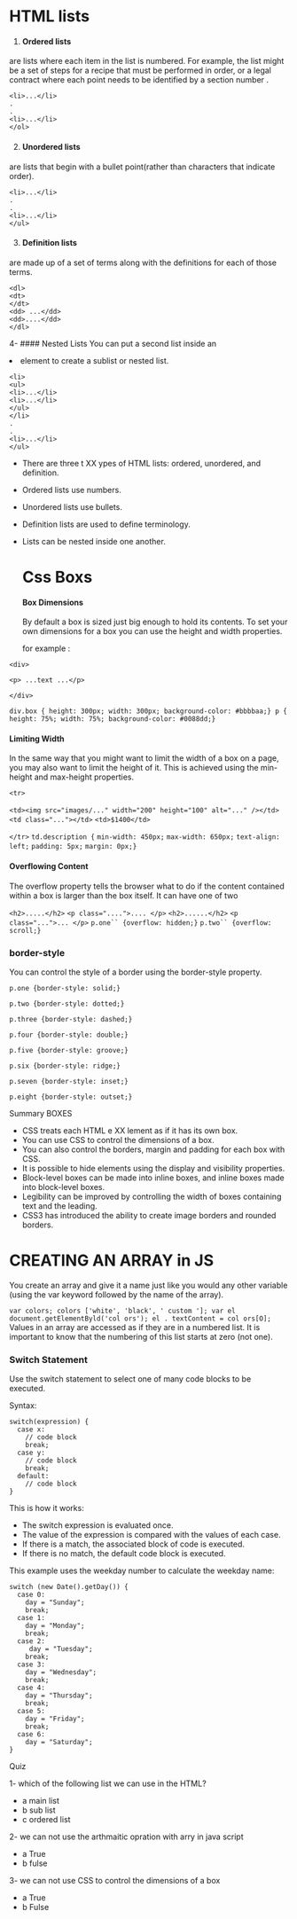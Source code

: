 # HTML lists

1. #### Ordered lists 
are lists where each item in the list is numbered. For example, the list might be a set of steps for a recipe that must be performed in order, or a legal contract
where each point needs to be identified by a section number .

``` <ol>
<li>...</li>
.
.
<li>...</li>
</ol>
```

2. #### Unordered lists
 
 are lists that begin with a bullet point(rather than characters that indicate order).
 ``` <ul>
<li>...</li>
.
.
<li>...</li>
</ul>
```
 
3. ####  Definition lists 
are made up of a set of terms along with the definitions for each of those terms.

```
<dl>
<dt>
</dt>
<dd> ...</dd>
<dd>....</dd>
</dl>
```
4- #### Nested Lists
You can put a second list inside an <li> element to create a sublist or nested list.
 ``` <ul>
<li>
<ul>
<li>...</li>
<li>...</li>
</ul>
</li>
.
.
<li>...</li>
</ul>
```
  
- There are three t XX ypes of HTML lists: ordered, unordered, and definition.
-  Ordered lists use numbers.
- Unordered lists use bullets.
- Definition lists are used to define terminology.
- Lists can be nested inside one another.
  
  # Css Boxs
  
  #### Box Dimensions 
  
  By default a box is sized just big enough to hold its contents. To set your own dimensions for a box you can use the height and width properties.
  
  for example :

`<div>`
  
`<p> ...text ...</p>`

`</div>`

`div.box {
height: 300px;
width: 300px;
background-color: #bbbbaa;}
p {
height: 75%;
width: 75%;
background-color: #0088dd;}
`
  
 #### Limiting Width
 In the same way that you might want to limit the width of a box on a page, you may also want to limit the height of it. This is achieved using the min-height
and max-height properties.

 
 `<tr>`
 
`<td><img src="images/..." width="200"
height="100" alt="..." /></td>`
` <td class="..."></td>`
`<td>$1400</td>`

`</tr>`
`td.description {`
`min-width: 450px;`
`max-width: 650px;`
`text-align: left;`
`padding: 5px;`
`margin: 0px;}`



#### Overflowing Content
The overflow property tells the browser what to do if the content contained within a box is larger than the box itself. It can have one of two

` <h2>.....</h2> `
` <p class="....">.... </p> `
` <h2>......</h2> `
` <p class="...">... </p> `
` p.one`` {overflow: hidden;} `
` p.two`` {overflow: scroll;} `

### border-style
You can control the style of a border using the border-style property.

`p.one {border-style: solid;}`

`p.two {border-style: dotted;}`

`p.three {border-style: dashed;}`

`p.four {border-style: double;}`

`p.five {border-style: groove;}`

`p.six {border-style: ridge;}`

`p.seven {border-style: inset;}`

`p.eight {border-style: outset;}
`

[](https://github.com/MURADALSHORMAN/reading-notes/blob/main/class02/broderstyle.JPG)

Summary BOXES
- CSS treats each HTML e XX lement as if it has its own box.
- You can use CSS to control the dimensions of a box.
- You can also control the borders, margin and padding for each box with CSS.
- It is possible to hide elements using the display and visibility properties.
- Block-level boxes can be made into inline boxes, and inline boxes made into block-level boxes.
- Legibility can be improved by controlling the width of boxes containing text and the leading.
- CSS3 has introduced the ability to create image borders and rounded borders.

# CREATING AN ARRAY in JS

You create an array and give it a name just like you would any other variable (using the var keyword followed by the name of the array).
 
 `
 var colors;
colors ['white', 'black', ' custom '];
var el document.getElementByld('col ors');
el . textContent = col ors[O];
`
Values in an array are accessed as if they are in a numbered list. It is important to know that the numbering of this list starts at zero (not one).


### Switch Statement
Use the switch statement to select one of many code blocks to be executed.

Syntax:
```
switch(expression) {
  case x:
    // code block
    break;
  case y:
    // code block
    break;
  default:
    // code block
}
```
This is how it works:

* The switch expression is evaluated once.
* The value of the expression is compared with the values of each case.
* If there is a match, the associated block of code is executed.
* If there is no match, the default code block is executed.

This example uses the weekday number to calculate the weekday name:
```
switch (new Date().getDay()) {
  case 0:
    day = "Sunday";
    break;
  case 1:
    day = "Monday";
    break;
  case 2:
     day = "Tuesday";
    break;
  case 3:
    day = "Wednesday";
    break;
  case 4:
    day = "Thursday";
    break;
  case 5:
    day = "Friday";
    break;
  case 6:
    day = "Saturday";
}
```

Quiz

1- which of the following list we can use in the HTML?
- a main list  
- b sub list
- c ordered list

2- we can not use the arthmaitic opration with arry in java script
- a True
- b fulse

3- we can not use CSS to control the dimensions of a box
- a True
- b Fulse

